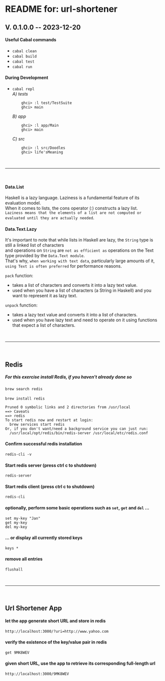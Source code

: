 # README for: url-shortener

## V. 0.1.0.0 -- 2023-12-20

#### Useful Cabal commands
* `cabal clean`
* `cabal build`
* `cabal test`
* `cabal run`

#### During Development
* `cabal repl`<br>
    _A) tests_
	```
		ghci> :l test/TestSuite
		ghci> main
	```
    _B) app_
	```
		ghci> :l app/Main
		ghci> main
	```
	_C) src_
	```
		ghci> :l src/Doodles
		ghci> life'sMeaning
	```

<br>

---

<br>

 #### Data.List
 Haskell is a lazy language. Laziness is a fundamental feature of its evaluation model. <br>
 When it comes to lists, the cons operator (:) constructs a lazy list.<br> 
 `Laziness means that the elements of a list are not computed or evaluated until they are actually needed`.

#### Data.Text.Lazy   
 It's important to note that while lists in Haskell are lazy, the `String` type is still a linked list of characters<br>
 and operations on `String` are `not as efficient as` operations on the Text type provided by the `Data.Text module`.<br>
 That's why, `when working with text data`, particularly large amounts of it, `using Text is often preferred` for performance reasons.

 `pack` function:
  * takes a list of characters and converts it into a lazy text value.
  * used when you have a list of characters (a String in Haskell) and you want to represent it as lazy text. 

 `unpack` function:
  * takes a lazy text value and converts it into a list of characters.
  * used when you have lazy text and need to operate on it using functions that expect a list of characters.



<br>

---

<br>

## Redis

##### For this exercise install Redis, if you haven't already done so
`brew search redis` <br><br>
`brew install redis`

```
Pruned 0 symbolic links and 2 directories from /usr/local
==> Caveats
==> redis
To start redis now and restart at login:
  brew services start redis
Or, if you don't want/need a background service you can just run:
  /usr/local/opt/redis/bin/redis-server /usr/local/etc/redis.conf
```

#### Confirm successful redis installation
`redis-cli -v`

#### Start redis server (press ctrl c to shutdown)
`redis-server`

#### Start redis client (press ctrl c to shutdown)

`redis-cli`

#### optionally, perform some basic operations such as `set`, `get` and `del` ...
`set my-key "Jan"` <br>
`get my-key ` <br>
`del my-key`

#### ... or display all currently stored keys
`keys *`

#### remove all entries
`flushall`

<br>

--- 

<br>

## Url Shortener App

#### let the app generate short URL and store in redis
 `http://localhost:3000/?uri=http://www.yahoo.com`

#### verify the existence of the key/value pair in redis
`get 9MK8WEV`

####  given short URL, use the app to retrieve its corresponding full-length url 
`http://localhost:3000/9MK8WEV`<br>

